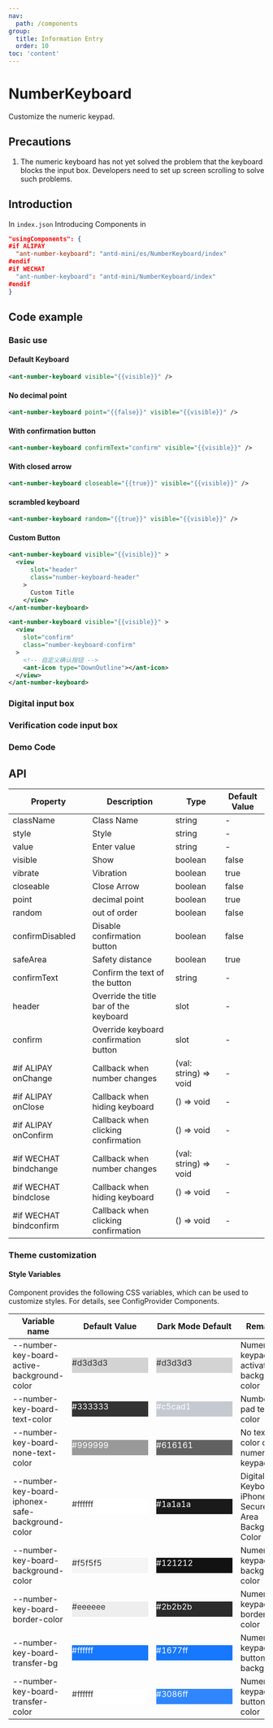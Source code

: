 ```yaml
---
nav:
  path: /components
group:
  title: Information Entry
  order: 10
toc: 'content'
---
```


# NumberKeyboard

Customize the numeric keypad.

## Precautions

1. The numeric keyboard has not yet solved the problem that the keyboard blocks the input box. Developers need to set up screen scrolling to solve such problems.

## Introduction

In `index.json` Introducing Components in

```json
"usingComponents": {
#if ALIPAY
  "ant-number-keyboard": "antd-mini/es/NumberKeyboard/index"
#endif
#if WECHAT
  "ant-number-keyboard": "antd-mini/NumberKeyboard/index"
#endif
}
```

## Code example

### Basic use

#### Default Keyboard

```xml
<ant-number-keyboard visible="{{visible}}" />
```

#### No decimal point

```xml
<ant-number-keyboard point="{{false}}" visible="{{visible}}" />
```

#### With confirmation button

```xml
<ant-number-keyboard confirmText="confirm" visible="{{visible}}" />
```

#### With closed arrow

```xml
<ant-number-keyboard closeable="{{true}}" visible="{{visible}}" />
```

#### scrambled keyboard

```xml
<ant-number-keyboard random="{{true}}" visible="{{visible}}" />
```

#### Custom Button

```xml
<ant-number-keyboard visible="{{visible}}" >
  <view
      slot="header"
      class="number-keyboard-header"
    >
      Custom Title
    </view>
</ant-number-keyboard>

<ant-number-keyboard visible="{{visible}}" >
  <view
    slot="confirm"
    class="number-keyboard-confirm"
  >
    <!-- 自定义确认按钮 -->
    <ant-icon type="DownOutline"></ant-icon>
  </view>
</ant-number-keyboard>
```

### Digital input box

<code src='../../demo/pages/NumberKeyboardNumber/index'></code>

### Verification code input box

<code src='../../demo/pages/NumberKeyboardCode/index'></code>

### Demo Code

<code src='../../demo/pages/NumberKeyboard/index'></code>

## API

| Property                    | Description             | Type                  | Default Value |
| ----------------------- | ---------------- | --------------------- | ------ |
| className               | Class Name             | string                | -      |
| style                   | Style             | string                | -      |
| value                   | Enter value           | string                | -      |
| visible                 | Show             | boolean               | false  |
| vibrate                 | Vibration             | boolean               | true   |
| closeable               | Close Arrow         | boolean               | false  |
| point                   | decimal point           | boolean               | true   |
| random                  | out of order             | boolean               | false  |
| confirmDisabled         | Disable confirmation button     | boolean               | false  |
| safeArea                | Safety distance         | boolean               | true   |
| confirmText             | Confirm the text of the button   | string                | -      |
| header                  | Override the title bar of the keyboard | slot                  | -      |
| confirm                 | Override keyboard confirmation button | slot                  | -      |
| #if ALIPAY onChange     | Callback when number changes | (val: string) => void | -      |
| #if ALIPAY onClose      | Callback when hiding keyboard | () => void            | -      |
| #if ALIPAY onConfirm    | Callback when clicking confirmation | () => void            | -      |
| #if WECHAT bindchange  | Callback when number changes | (val: string) => void | -      |
| #if WECHAT bindclose   | Callback when hiding keyboard | () => void            | -      |
| #if WECHAT bindconfirm | Callback when clicking confirmation | () => void            | -      |

### Theme customization

#### Style Variables

Component provides the following CSS variables, which can be used to customize styles. For details, see ConfigProvider Components.

| Variable name                                           | Default Value                                                                                            | Dark Mode Default                                                                                    | Remarks                               |
| ------------------------------------------------ | ------------------------------------------------------------------------------------------------- | ------------------------------------------------------------------------------------------------- | ---------------------------------- |
| --number-key-board-active-background-color       | <div style="width: 150px; height: 30px; background-color: #d3d3d3; color: #333333;">#d3d3d3</div> | <div style="width: 150px; height: 30px; background-color: #d3d3d3; color: #333333;">#d3d3d3</div> | Numeric keypad to activate background color               |
| --number-key-board-text-color                    | <div style="width: 150px; height: 30px; background-color: #333333; color: #ffffff;">#333333</div> | <div style="width: 150px; height: 30px; background-color: #c5cad1; color: #ffffff;">#c5cad1</div> | Number pad text color                   |
| --number-key-board-none-text-color               | <div style="width: 150px; height: 30px; background-color: #999999; color: #ffffff;">#999999</div> | <div style="width: 150px; height: 30px; background-color: #616161; color: #ffffff;">#616161</div> | No text color on numeric keypad                 |
| --number-key-board-iphonex-safe-background-color | <div style="width: 150px; height: 30px; background-color: #ffffff; color: #333333;">#ffffff</div> | <div style="width: 150px; height: 30px; background-color: #1a1a1a; color: #ffffff;">#1a1a1a</div> | Digital Keyboard iPhone X Secure Area Background Color |
| --number-key-board-background-color              | <div style="width: 150px; height: 30px; background-color: #f5f5f5; color: #333333;">#f5f5f5</div> | <div style="width: 150px; height: 30px; background-color: #121212; color: #ffffff;">#121212</div> | Numeric keypad background color                   |
| --number-key-board-border-color                  | <div style="width: 150px; height: 30px; background-color: #eeeeee; color: #333333;">#eeeeee</div> | <div style="width: 150px; height: 30px; background-color: #2b2b2b; color: #ffffff;">#2b2b2b</div> | Numeric keypad border color                   |
| --number-key-board-transfer-bg               | <div style="width: 150px; height: 30px; background-color: #1677ff; color: #ffffff;">#ffffff</div> | <div style="width: 150px; height: 30px; background-color: #1677ff; color: #ffffff;">#1677ff</div> | Numeric keypad button background               |
| --number-key-board-transfer-color                | <div style="width: 150px; height: 30px; background-color: #ffffff; color: #333333;">#ffffff</div> | <div style="width: 150px; height: 30px; background-color: #3086ff; color: #ffffff;">#3086ff</div> | Numeric keypad button color               |

